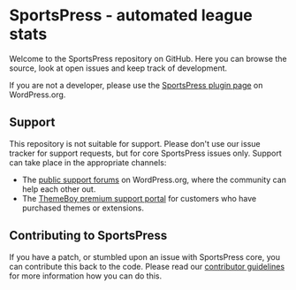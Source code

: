 # SportsPress - automated league stats

Welcome to the SportsPress repository on GitHub. Here you can browse the source, look at open issues and keep track of development.

If you are not a developer, please use the [SportsPress plugin page](http://wordpress.org/plugins/sportspress/) on WordPress.org.

## Support
This repository is not suitable for support. Please don't use our issue tracker for support requests, but for core SportsPress issues only. Support can take place in the appropriate channels:

* The [public support forums](http://wordpress.org/support/plugin/sportspress) on WordPress.org, where the community can help each other out.
* The [ThemeBoy premium support portal](http://support.themeboy.com/) for customers who have purchased themes or extensions.


## Contributing to SportsPress
If you have a patch, or stumbled upon an issue with SportsPress core, you can contribute this back to the code. Please read our [contributor guidelines](https://github.com/ThemeBoy/sportspress/blob/master/CONTRIBUTING.md) for more information how you can do this.